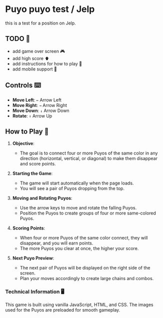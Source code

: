 # Puyo puyo test / Jelp
this is a test for a position on Jelp.

## TODO 📝
- add game over screen 🎮
- add high score ⬆️
- add instructions for how to play 📖
- add mobile support 📱

## Controls ⌨️

- **Move Left**: `←` Arrow Left
- **Move Right**: `→` Arrow Right
- **Move Down**: `↓` Arrow Down
- **Rotate**: `↑` Arrow Up

## How to Play 📜

1. **Objective**: 
   - The goal is to connect four or more Puyos of the same color in any direction (horizontal, vertical, or diagonal) to make them disappear and score points.

2. **Starting the Game**:
   - The game will start automatically when the page loads.
   - You will see a pair of Puyos dropping from the top.

3. **Moving and Rotating Puyos**:
   - Use the arrow keys to move and rotate the falling Puyos.
   - Position the Puyos to create groups of four or more same-colored Puyos.

4. **Scoring Points**:
   - When four or more Puyos of the same color connect, they will disappear, and you will earn points.
   - The more Puyos you clear at once, the higher your score.

5. **Next Puyo Preview**:
   - The next pair of Puyos will be displayed on the right side of the screen.
   - Plan your moves accordingly to create large chains and combos.


### Technical Information 🖥️

This game is built using vanilla JavaScript, HTML, and CSS. The images used for the Puyos are preloaded for smooth gameplay.


